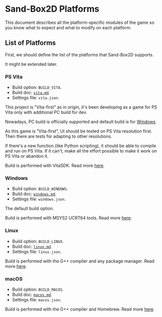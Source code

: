 # Sand-Box2D Platforms
This document describes all the platform-specific modules of the game
so you know what to expect and what to modify on each platform.

## List of Platforms
First, we should define the list of the platforms that Sand-Box2D supports.

It might be extended later.

### PS Vita
* Build option: `BUILD_VITA`.
* Build doc: [`vita.md`](./build/vita.md).
* Settings file: `vita.json`.

This project is "Vita-first" as in origin,
it's been developing as a game for PS Vita only with additional PC build for dev.

Nowadays, PC build is officially supported and default build is for [Windows](#windows).

As this game is "Vita-first", UI should be tested on PS Vita resolution first.
Then there are tests for adapting to other resolutions.

If there's a new function (like Python scripting), it should be able to compile and run on PS Vita.
If it can't, make all the effort possible to make it work on PS Vita or abandon it.

Build is performed with VitaSDK.
Read more [here](./build/vita.md).

### Windows
* Build option: `BUILD_WINDOWS`.
* Build doc: [`windows.md`](./build/windows.md).
* Settings file: `windows.json`.

The default build option.

Build is performed with MSYS2 UCRT64 tools.
Read more [here](./build/windows.md).

### Linux
* Build option: `BUILD_LINUX`.
* Build doc: [`linux.md`](./build/linux.md).
* Settings file: `linux.json`.

Build is performed with the G++ compiler and any package manager.
Read more [here](./build/linux.md).

### macOS
* Build option: `BUILD_MACOS`.
* Build doc: [`macos.md`](./build/macos.md).
* Settings file: `macos.json`.

Build is performed with the G++ compiler and Homebrew.
Read more [here](./build/macos.md).
